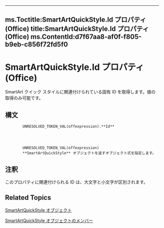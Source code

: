 

---
ms.Toctitle:SmartArtQuickStyle.Id プロパティ (Office)
title:SmartArtQuickStyle.Id プロパティ (Office)
ms.ContentId:d7f67aa8-af0f-f805-b9eb-c856f72fd5f0
---
# SmartArtQuickStyle.Id プロパティ (Office)




SmartArt クイック スタイルに関連付けられている固有 ID を取得します。値の取得のみ可能です。

## 構文

            UNRESOLVED_TOKEN_VAL(offexpression).**Id**




            UNRESOLVED_TOKEN_VAL(offexpression)
            **SmartArtQuickStyle** オブジェクトを返すオブジェクト式を指定します。



## 注釈
このプロパティに関連付けられる ID は、大文字と小文字が区別されます。



## Related Topics

[SmartArtQuickStyle オブジェクト](e128920b-7adc-71e2-928b-84285f24d574.md)

[SmartArtQuickStyle オブジェクトのメンバー](9121866b-1308-4024-faa6-fa9254f18dd6.md)




